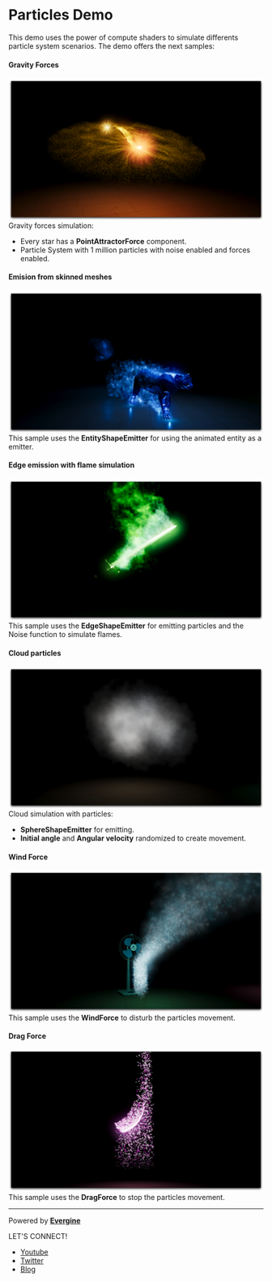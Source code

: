 # Particles Demo

This demo uses the power of compute shaders to simulate differents particle system scenarios. 
The demo offers the next samples:

#### Gravity Forces
![alt Gravity Force](ScreenShots/Particles1.png)
Gravity forces simulation:
* Every star has a **PointAttractorForce** component.
* Particle System with 1 million particles with noise enabled and forces enabled.

#### Emision from skinned meshes
![alt Emission from skinned mesh](ScreenShots/Particles2.png)
This sample uses the **EntityShapeEmitter** for using the animated entity as a emitter.

#### Edge emission with flame simulation
![alt Flame simulation](ScreenShots/Particles3.png)
This sample uses the **EdgeShapeEmitter** for emitting particles and the Noise function to simulate flames.

#### Cloud particles
![alt Cloud particles](ScreenShots/Particles4.png)
Cloud simulation with particles:
* **SphereShapeEmitter** for emitting.
* **Initial angle** and **Angular velocity** randomized to create movement.

#### Wind Force
![alt Wind simulation](ScreenShots/Particles5.png)
This sample uses the **WindForce** to disturb the particles movement.

#### Drag Force
![alt Drag simulation](ScreenShots/Particles6.png)
This sample uses the **DragForce** to stop the particles movement.

----
Powered by **[Evergine](http://evergine.com)**

LET'S CONNECT!

- [Youtube](https://www.youtube.com/subscription_center?add_user=WaveEngineChannel)
- [Twitter](https://twitter.com/WaveEngineTeam)
- [Blog](http://geeks.ms/waveengineteam/)
